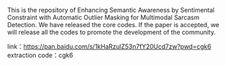 This is the repository of Enhancing Semantic Awareness by Sentimental Constraint with Automatic Outlier Masking for Multimodal Sarcasm Detection. We have released the core codes. If the paper is accepted, we will release all the codes to promote the development of the community.



link：https://pan.baidu.com/s/1kHaRzulZ53n7fY20Ucd7zw?pwd=cgk6
extraction code：cgk6

